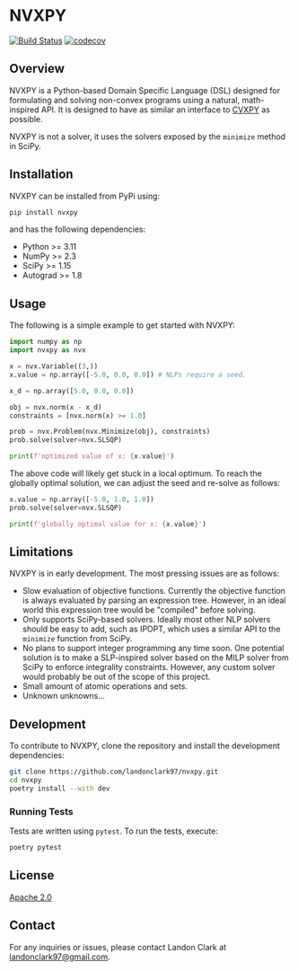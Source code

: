 # NVXPY

[![Build Status](https://github.com/landonclark97/nvxpy/actions/workflows/test.yaml/badge.svg?branch=main)](https://github.com/landonclark97/nvxpy/actions/workflows/test.yaml)
[![codecov](https://codecov.io/gh/landonclark97/nvxpy/branch/main/graph/badge.svg)](https://codecov.io/gh/landonclark97/nvxpy)

## Overview

NVXPY is a Python-based Domain Specific Language (DSL) designed for formulating and solving non-convex programs using a natural, math-inspired API. It is designed to have as similar an interface to [CVXPY](https://github.com/cvxpy/cvxpy) as possible.

NVXPY is not a solver, it uses the solvers exposed by the `minimize` method in SciPy.


## Installation

NVXPY can be installed from PyPi using:

```bash
pip install nvxpy
```

and has the following dependencies:

* Python >= 3.11
* NumPy >= 2.3
* SciPy >= 1.15
* Autograd >= 1.8

## Usage

The following is a simple example to get started with NVXPY:

```python
import numpy as np
import nvxpy as nvx

x = nvx.Variable((3,))
x.value = np.array([-5.0, 0.0, 0.0]) # NLPs require a seed.

x_d = np.array([5.0, 0.0, 0.0])

obj = nvx.norm(x - x_d)
constraints = [nvx.norm(x) >= 1.0]

prob = nvx.Problem(nvx.Minimize(obj), constraints)
prob.solve(solver=nvx.SLSQP)

print(f'optimized value of x: {x.value}')
```

The above code will likely get stuck in a local optimum. To reach the globally optimal solution, we can adjust the seed and re-solve as follows:

```python
x.value = np.array([-5.0, 1.0, 1.0])
prob.solve(solver=nvx.SLSQP)

print(f'globally optimal value for x: {x.value}')
```


## Limitations

NVXPY is in early development. The most pressing issues are as follows:

* Slow evaluation of objective functions. Currently the objective function is always evaluated by parsing an expression tree. However, in an ideal world this expression tree would be "compiled" before solving.
* Only supports SciPy-based solvers. Ideally most other NLP solvers should be easy to add, such as IPOPT, which uses a similar API to the `minimize` function from SciPy.
* No plans to support integer programming any time soon. One potential solution is to make a SLP-inspired solver based on the MILP solver from SciPy to enforce integrality constraints. However, any custom solver would probably be out of the scope of this project.
* Small amount of atomic operations and sets.
* Unknown unknowns...


## Development

To contribute to NVXPY, clone the repository and install the development dependencies:

```bash
git clone https://github.com/landonclark97/nvxpy.git
cd nvxpy
poetry install --with dev
```

### Running Tests

Tests are written using `pytest`. To run the tests, execute:

```bash
poetry pytest
```

## License

[Apache 2.0](LICENSE)

## Contact

For any inquiries or issues, please contact Landon Clark at [landonclark97@gmail.com](mailto:landonclark97@gmail.com).
